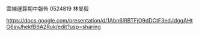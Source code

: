 雲端運算期中報告 0524819 林旻毅

https://docs.google.com/presentation/d/1Abn6lRBTFjO9dDCtF3edJdggAHtG6svJhekfB6A2Ruk/edit?usp=sharing
